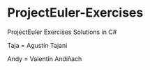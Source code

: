 # ProjectEuler-Exercises
ProjectEuler Exercises Solutions in C#

Taja = Agustín Tajani

Andy = Valentín Andiñach
